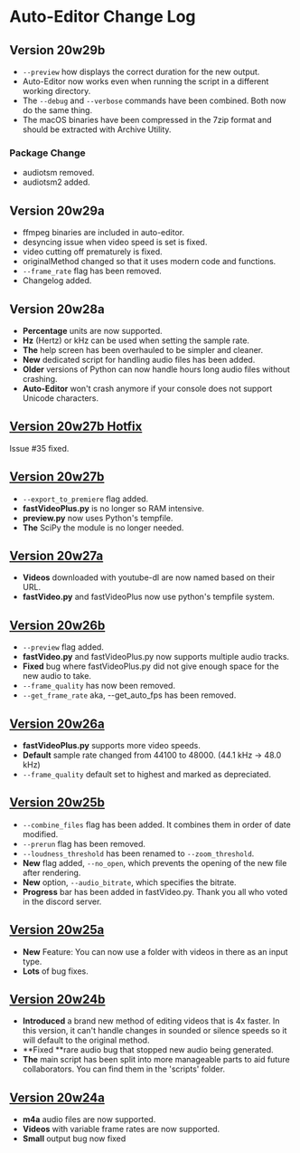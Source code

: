 # Auto-Editor Change Log

## Version 20w29b
* `--preview` how displays the correct duration for the new output.
* Auto-Editor now works even when running the script in a different working directory.
* The `--debug` and `--verbose` commands have been combined. Both now do the same thing.
* The macOS binaries have been compressed in the 7zip format and should be extracted with Archive Utility.

### Package Change
 * audiotsm removed.
 * audiotsm2 added.

## Version 20w29a
* ffmpeg binaries are included in auto-editor.
* desyncing issue when video speed is set is fixed.
* video cutting off prematurely is fixed.
* originalMethod changed so that it uses modern code and functions.
* `--frame_rate` flag has been removed.
* Changelog added.


## Version 20w28a

* **Percentage** units are now supported.
* **Hz** (Hertz) or kHz can be used when setting the sample rate.
* **The** help screen has been overhauled to be simpler and cleaner.
* **New** dedicated script for handling audio files has been added.
* **Older** versions of Python can now handle hours long audio files without crashing.
* **Auto-Editor** won't crash anymore if your console does not support Unicode characters.


## [Version 20w27b Hotfix](https://github.com/WyattBlue/auto-editor/tree/3786b8b3815c3b0ccc5692fdffa5090aab3ece76)

Issue #35 fixed.


## [Version 20w27b](https://github.com/WyattBlue/auto-editor/tree/a876057b1dbfc97fbccb46e6eb780a165d8afa65)

* `--export_to_premiere` flag added.
* **fastVideoPlus.py** is no longer so RAM intensive.
* **preview.py** now uses Python's tempfile.
* **The** SciPy the module is no longer needed.


## [Version 20w27a](https://github.com/WyattBlue/auto-editor/tree/dc40c66be0c7483840b100c7f58003e8583e0d26)

* **Videos** downloaded with youtube-dl are now named based on their URL.
* **fastVideo.py** and fastVideoPlus now use python's tempfile system.


## [Version 20w26b](https://github.com/WyattBlue/auto-editor/tree/f93313694e8d70f1bf2bccbc01be04baac2507de)

* `--preview` flag added.
* **fastVideo.py** and fastVideoPlus.py now supports multiple audio tracks.
* **Fixed** bug where fastVideoPlus.py did not give enough space for the new audio to take.
* `--frame_quality` has now been removed.
* `--get_frame_rate` aka, --get_auto_fps has been removed.


## [Version 20w26a](https://github.com/WyattBlue/auto-editor/tree/48c7864386b35c6cadc74e120ecf51b790e418af)

* **fastVideoPlus.py** supports more video speeds.
* **Default** sample rate changed from 44100 to 48000. (44.1 kHz -> 48.0 kHz)
* `--frame_quality` default set to highest and marked as depreciated.


## [Version 20w25b](https://github.com/WyattBlue/auto-editor/tree/d17529c13fdf86a8715c416ec2e9e08ab94aff95)

* `--combine_files` flag has been added. It combines them in order of date modified.
* `--prerun` flag has been removed.
* `--loudness_threshold` has been renamed to `--zoom_threshold`.
* **New** flag added, `--no_open`, which prevents the opening of the new file after rendering.
* **New** option, `--audio_bitrate`, which specifies the bitrate.
* **Progress** bar has been added in fastVideo.py. Thank you all who voted in the discord server.


## [Version 20w25a](https://github.com/WyattBlue/auto-editor/tree/adb78278ad1aa2fcb0aadbf0c3c9cad6155c40e7)

* **New** Feature: You can now use a folder with videos in there as an input type.
* **Lots** of bug fixes.


## [Version 20w24b](https://github.com/WyattBlue/auto-editor/tree/d26be702ce1f44a3bcb0f66ac8d80819fdee1d0b)

* **Introduced** a brand new method of editing videos that is 4x faster. In this version, it can't handle changes in sounded or silence speeds so it will default to the original method.
* **Fixed **rare audio bug that stopped new audio being generated.
* **The** main script has been split into more manageable parts to aid future collaborators. You can find them in the 'scripts' folder.


## [Version 20w24a](https://github.com/WyattBlue/auto-editor/tree/39a80b986fd986faeefffa16287e71653d325301)

* **m4a** audio files are now supported.
* **Videos** with variable frame rates are now supported.
* **Small** output bug now fixed

